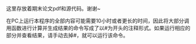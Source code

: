 这里存放着期末论文pdf和源代码。谢谢~

在PC上运行本程序的全部内容可能需要10小时或者更长的时间，因此将大部分调用函数进行计算并生成结果的命令写成了以#为开头的注释形式。如果运行相应的部分并查看结果，请手动去掉#，就可以运行该命令。
